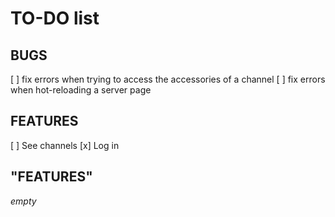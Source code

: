 # TO-DO list

## BUGS

[ ] fix errors when trying to access the accessories of a channel
[ ] fix errors when hot-reloading a server page

## FEATURES

[ ] See channels
[x] Log in

## "FEATURES"

*empty*